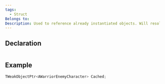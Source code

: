 ```yaml
---
tags:
  - Struct
Belongs to: 
Description: Used to reference already instantiated objects. Will resolve to null if the object gets destroyed or garbage collected.
---
```


## Declaration

```cpp

```

## Example

```cpp
TWeakObjectPtr<AWarriorEnemyCharacter> Cached;
```
